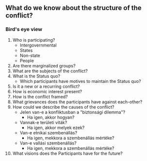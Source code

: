 ## What do we know about the structure of the conflict?
### Bird's eye view
1. Who is participating?
	- Intergovernmental
	- States
	- Non-state
	- People
1. Are there marginalized groups?
1. What are the subjects of the conflict?
1. What is the Status quo?
    - Which participants have motives to maintain the Status quo?
1. Is it a new or a recurring conflict?
1. How is economic interest present?
1. How is the conflict framed?
1. What grievances does the participants have against each-other?
1. How could we describe the causes of the conflict?
    - Jelen van-e a konfliktusban a "biztonsági dilemma"?
        - Ha igen, akkor hogyan?
    - Vannak-e területi viták?
        - Ha igen, akkor melyek ezek?
    - Van-e etnikai szembenállás?
        - Ha igen, mekkora a szembenállás mértéke?
    - Van-e vallási szembenállás?
        - Ha igen, mekkora a szembenállás mértéke?
1. What visions does the Participants have for the future?
